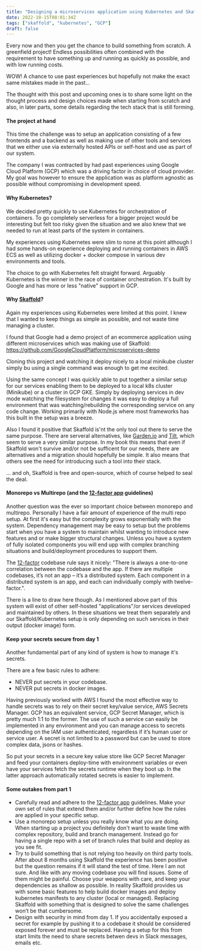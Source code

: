 ```yaml
---
title: "Designing a microservices application using Kubernetes and Skaffold - part 1"
date: 2022-10-15T08:01:34Z
tags: ["skaffold", "kubernetes", "GCP"]
draft: false
---
```


Every now and then you get the chance to build something from scratch. A greenfield project! Endless possibilities often combined with the requirement to have something up and running as quickly as possible, and with low running costs.

<p class="lead">WOW! A chance to use past experiences but hopefully not make the exact same mistakes made in the past...</p>

The thought with this post and upcoming ones is to share some light on the thought process and design choices made when starting from scratch and also, in later parts, some details regarding the tech stack that is still forming.

#### The project at hand

This time the challenge was to setup an application consisting of a few frontends and a backend as well as making use of other tools and services that we either use via externally hosted APIs or self-host and use as part of our system.

The company I was contracted by had past experiences using Google Cloud Platform (GCP) which was a driving factor in choice of cloud provider. My goal was however to ensure the application was as platform agnostic as possible without compromising in development speed.

#### Why Kubernetes?

We decided pretty quickly to use Kubernetes for orchestration of containers. To go completely serverless for a bigger project would be interesting but felt too risky given the situation and we also knew that we needed to run at least parts of the system in containers.

My experiences using Kubernetes were slim to none at this point although I had some hands-on experience deploying and running containers in AWS ECS as well as utilizing docker + docker compose in various dev environments and tools.

The choice to go with Kubernetes felt straight forward. Arguably Kubernetes is the winner in the race of container orchestration. It's built by Google and has more or less "native" support in GCP.

#### Why <a href="https://skaffold.dev/">Skaffold</a>?

Again my experiences using Kubernetes were limited at this point. I knew that I wanted to keep things as simple as possible, and not waste time managing a cluster.

I found that Google had a demo project of an ecommerce application using different microservices which was making use of Skaffold: 
https://github.com/GoogleCloudPlatform/microservices-demo

Cloning this project and watching it deploy nicely to a local minikube cluster simply bu using a single command was enough to get me excited. 

Using the same concept I was quickly able to put together a similar setup for our services enabling them to be deployed to a local k8s cluster (Minikube) or a cluster in GCP GKE. Simply by deploying services in dev mode watching the filesystem for changes it was easy to deploy a full environment that was watching/rebuilding the corresponding service on any code change. Working primarily with Node.js where most frameworks has this built in the setup was a breeze.

Also I found it positive that Skaffold is'nt the only tool out there to serve the same purpose. There are serveral alternatives, like <a href="https://garden.io/">Garden.io</a> and <a href="https://tilt.dev/">Tilt</a>, which seem to serve a very similar purpose. In my book this means that even if Skaffold won't survive and/or not be sufficent for our needs, there are alternatives and a migration should hopefully be simple. It also means that others see the need for introducing such a tool into their stack.

... and oh, Skaffold is free and open-source, which of course helped to seal the deal.


#### Monorepo vs Multirepo (and the <a href="https://12factor.net/">12-factor app</a> guidelines)

Another question was the ever so important choice between monorepo and multirepo. Personally I have a fair amount of experience of the multi repo setup. At first it's easy but the complexity grows exponentially with the system. Dependency management may be easy to setup but the problems start when you have a system to maintain whilst wanting to introduce new features and or make bigger structural changes. Unless you have a system of fully isolated components you will end upp with complex branching situations and build/deployment procedures to support them.

The <a href="https://12factor.net/">12-factor</a> codebase rule says it nicely: "There is always a one-to-one correlation between the codebase and the app. If there are multiple codebases, it’s not an app – it’s a distributed system. Each component in a distributed system is an app, and each can individually comply with twelve-factor.".

There is a line to draw here though. As I mentioned above part of this system will exist of other self-hosted "applications"/or services developed and maintained by others. In these situations we treat them separately and our Skaffold/Kubernetes setup is only depending on such services in their output (docker image) form.

#### Keep your secrets secure from day 1

Another fundamental part of any kind of system is how to manage it's secrets. 

There are a few basic rules to adhere:
- NEVER put secrets in your codebase.
- NEVER put secrets in docker images.

Having previously worked with AWS I found the most effective way to handle secrets was to rely on their secret key/value service, AWS Secrets Manager. GCP has an equivalent service, GCP Secret Manager, which is pretty much 1:1 to the former. The use of such a service can easily be implemented in any environment and you can manage access to secrets depending on the IAM user authenticated, regardless if it’s human user or service user. A secret is not limited to a password but can be used to store complex data, jsons or hashes.

So put your secrets in a secure key value store like GCP Secret Manager and feed your containers deploy-time with environment variables or even have your services fetch the secrets runtime when they boot up. In the latter approach automatically rotated secrets is easier to implement.


#### Some outakes from part 1

- Carefully read and adhere to the <a href="https://12factor.net/">12-factor app</a> guidelines. Make your own set of rules that extend them and/or further define how the rules are applied in your specific setup. 
- Use a monorepo setup unless you really know what you are doing. When starting up a project you definitely don't want to waste time with complex repository, build and branch management. Instead go for having a single repo with a set of branch rules that build and deploy as you see fit.
- Try to build something that is not relying too heavily on third party tools. After about 8 months using Skaffold the experience has been positive but the question remains if it will stand the test of time. Here I am not sure. And like with any moving codebase you will find issues. Some of them might be painful. Choose your weapons with care, and keep your dependencies as shallow as possible. In reality Skaffold provides us with some basic features to help build docker images and deploy kubernetes manifests to any cluster (local or managed). Replacing Skaffold with something that is designed to solve the same challenges won’t be that cumbersome.
- Design with security in mind from day 1. If you accidentally exposed a secret for example by pushing it to a codebase it should be considered exposed forever and must be replaced. Having a setup for this from start limits the need to share secrets betwen devs in Slack messages, emails etc.